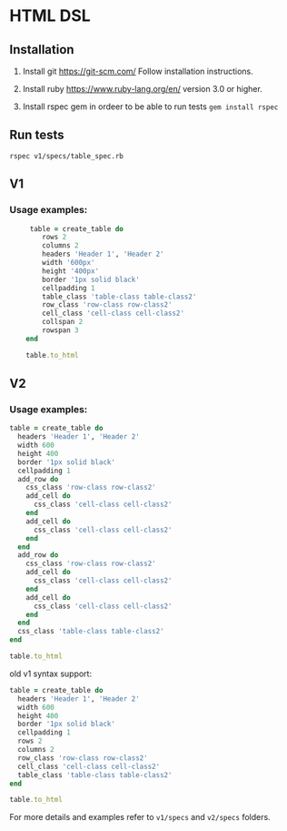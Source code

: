 # HTML DSL

## Installation

1. Install git
   https://git-scm.com/
   Follow installation instructions.

2. Install ruby
   https://www.ruby-lang.org/en/
   version 3.0 or higher.

3. Install rspec gem in ordeer to be able to run tests
   ```gem install rspec```

## Run tests
```rspec v1/specs/table_spec.rb```

## V1
### Usage examples:
```ruby
     table = create_table do
        rows 2
        columns 2
        headers 'Header 1', 'Header 2'
        width '600px'
        height '400px'
        border '1px solid black'
        cellpadding 1
        table_class 'table-class table-class2'
        row_class 'row-class row-class2'
        cell_class 'cell-class cell-class2'
        collspan 2
        rowspan 3
    end

    table.to_html
```


## V2
### Usage examples:

```ruby
table = create_table do
  headers 'Header 1', 'Header 2'
  width 600
  height 400
  border '1px solid black'
  cellpadding 1
  add_row do
    css_class 'row-class row-class2'
    add_cell do
      css_class 'cell-class cell-class2'
    end
    add_cell do
      css_class 'cell-class cell-class2'
    end
  end
  add_row do
    css_class 'row-class row-class2'
    add_cell do
      css_class 'cell-class cell-class2'
    end
    add_cell do
      css_class 'cell-class cell-class2'
    end
  end
  css_class 'table-class table-class2'
end

table.to_html
```

old v1 syntax support:

```ruby
table = create_table do
  headers 'Header 1', 'Header 2'
  width 600
  height 400
  border '1px solid black'
  cellpadding 1
  rows 2
  columns 2
  row_class 'row-class row-class2'
  cell_class 'cell-class cell-class2'
  table_class 'table-class table-class2'
end

table.to_html
```

For more details and examples refer to ```v1/specs``` and ```v2/specs``` folders.
